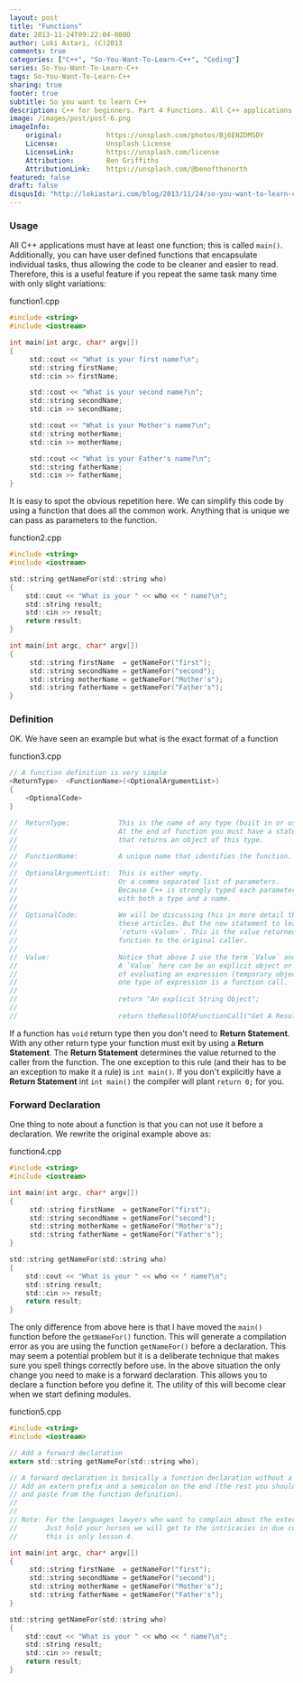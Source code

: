 ```yaml
---
layout: post
title: "Functions"
date: 2013-11-24T09:22:04-0800
author: Loki Astari, (C)2013
comments: true
categories: ["C++", "So-You-Want-To-Learn-C++", "Coding"]
series: So-You-Want-To-Learn-C++
tags: So-You-Want-To-Learn-C++
sharing: true
footer: true
subtitle: So you want to learn C++
description: C++ for beginners. Part 4 Functions. All C++ applications must have at least one function; this is called `main()`. Additionally, you can have user defined functions that encapsulate individual tasks, thus allowing the code to be cleaner and easier to read. Therefore, this is a useful feature if you repeat the same task many time with only slight variations.
image: /images/post/post-6.png
imageInfo:
    original:           https://unsplash.com/photos/Bj6ENZDMSDY
    License:            Unsplash License
    LicenseLink:        https://unsplash.com/license
    Attribution:        Ben Griffiths
    AttributionLink:    https://unsplash.com/@benofthenorth
featured: false
draft: false
disqusId: "http://lokiastari.com/blog/2013/11/24/so-you-want-to-learn-c-plus-plus-part-4/"
---
```


### Usage
All C++ applications must have at least one function; this is called `main()`. Additionally, you can have user defined functions that encapsulate individual tasks, thus allowing the code to be cleaner and easier to read. Therefore, this is a useful feature if you repeat the same task many time with only slight variations:

function1.cpp
```c
#include <string>
#include <iostream>

int main(int argc, char* argv[])
{
     std::cout << "What is your first name?\n";
     std::string firstName;
     std::cin >> firstName;

     std::cout << "What is your second name?\n";
     std::string secondName;
     std::cin >> secondName;

     std::cout << "What is your Mother's name?\n";
     std::string motherName;
     std::cin >> motherName;

     std::cout << "What is your Father's name?\n";
     std::string fatherName;
     std::cin >> fatherName;
}
```

It is easy to spot the obvious repetition here. We can simplify this code by using a function that does all the common work. Anything that is unique we can pass as parameters to the function.

function2.cpp
```c
#include <string>
#include <iostream>

std::string getNameFor(std::string who)
{
    std::cout << "What is your " << who << " name?\n";
    std::string result;
    std::cin >> result;
    return result;
}

int main(int argc, char* argv[])
{
     std::string firstName  = getNameFor("first");
     std::string secondName = getNameFor("second");
     std::string motherName = getNameFor("Mother's");
     std::string fatherName = getNameFor("Father's");
}
```

### Definition
OK. We have seen an example but what is the exact format of a function

function3.cpp
```c
// A function definition is very simple
<ReturnType>  <FunctionName>(<OptionalArgumentList>)
{
    <OptionalCode>
}

//  ReturnType:            This is the name of any type (built in or user defined)
//                         At the end of function you must have a statement
//                         that returns an object of this type.
//
//  FunctionName:          A unique name that identifies the function.
//
//  OptionalArgumentList:  This is either empty.
//                         Or a comma separated list of parameters.
//                         Because C++ is strongly typed each parameter is defined
//                         with both a type and a name.
//
//  OptionalCode:          We will be discussing this in more detail throught
//                         these articles. But the new statement to learn is
//                         `return <Value>`. This is the value returned by the
//                         function to the original caller.
//
//  Value:                 Notice that above I use the term `Value` and not object.
//                         A `Value` here can be an explicit object or the result
//                         of evaluating an expression (temporary object). Note
//                         one type of expression is a function call.
//
//                         return "An explicit String Object";
//
//                         return theResultOfAFunctionCall("Get A Result");
```

If a function has `void` return type then you don't need to **Return Statement**. With any other return type your function must exit by using a **Return Statement**. The **Return Statement** determines the value returned to the caller from the function. The one exception to this rule (and their has to be an exception to make it a rule) is `int main()`. If you don't explicitly have a **Return Statement** int `int main()` the compiler will plant `return 0;` for you.


### Forward Declaration

One thing to note about a function is that you can not use it before a declaration. We rewrite the original example above as:

function4.cpp
```c
#include <string>
#include <iostream>

int main(int argc, char* argv[])
{
     std::string firstName  = getNameFor("first");
     std::string secondName = getNameFor("second");
     std::string motherName = getNameFor("Mother's");
     std::string fatherName = getNameFor("Father's");
}

std::string getNameFor(std::string who)
{
    std::cout << "What is your " << who << " name?\n";
    std::string result;
    std::cin >> result;
    return result;
}
```

The only difference from above here is that I have moved the `main()` function before the `getNameFor()` function. This will generate a compilation error as you are using the function `getNameFor()` before a declaration. This may seem a potential problem but it is a deliberate technique that makes sure you spell things correctly before use. In the above situation the only change you need to make is a forward declaration. This allows you to declare a function before you define it. The utility of this will become clear when we start defining modules.

function5.cpp
```c
#include <string>
#include <iostream>

// Add a forward declaration
extern std::string getNameFor(std::string who);

// A forward declaration is basically a function declaration without a body.
// Add an extern prefix and a semicolon on the end (the rest you should copy
// and paste from the function definition).
//
//
// Note: For the languages lawyers who want to complain about the extern.
//       Just hold your horses we will get to the intricacies in due course;
//       this is only lesson 4.

int main(int argc, char* argv[])
{
     std::string firstName  = getNameFor("first");
     std::string secondName = getNameFor("second");
     std::string motherName = getNameFor("Mother's");
     std::string fatherName = getNameFor("Father's");
}

std::string getNameFor(std::string who)
{
    std::cout << "What is your " << who << " name?\n";
    std::string result;
    std::cin >> result;
    return result;
}
```

